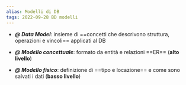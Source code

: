 ```yaml
---
alias: Modelli di DB
tags: 2022-09-28 BD modelli
---
```


- ***@ Data Model***: insieme di ==concetti che descrivono struttura, operazioni e vincoli== applicati al DB

- ***@ Modello concettuale***: formato da entità e relazioni ==ER== (**alto livello**)

- ***@ Modello fisico***: definizione di ==tipo e locazione== e come sono salvati i dati (**basso livello**)